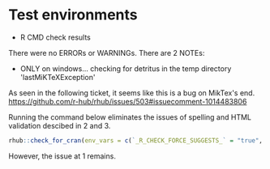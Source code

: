 # Test environments

* R CMD check results

There were no ERRORs or WARNINGs. There are 2 NOTEs:

* ONLY on windows...
checking for detritus in the temp directory
     'lastMiKTeXException'

As seen in the following ticket, it seems like this is a bug on MikTex's end.
<https://github.com/r-hub/rhub/issues/503#issuecomment-1014483806>


Running the command below eliminates the issues of spelling and HTML validation descibed in 2 and 3.
``` r
rhub::check_for_cran(env_vars = c(`_R_CHECK_FORCE_SUGGESTS_` = "true", `_R_CHECK_CRAN_INCOMING_USE_ASPELL_` = "false", `_R_CHECK_RD_VALIDATE_RD2HTML_` = "false"))
```
However, the issue at 1 remains.


